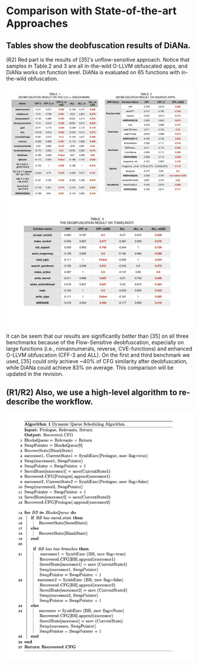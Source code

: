 # Comparison with State-of-the-art Approaches

## Tables show the deobfuscation results of DiANa.  
(R2) Red part is the results of [35]'s unflow-sensitive approach. Notice that samples in Table.2 and 3 are all in-the-wild O-LLVM obfuscated apps, and DiANa works on function level. DiANa is evaluated on 65 functions with in-the-wild obfuscation.

![avatar](result/1.png)
![avatar](result/2.png)

It can be seem that our results are significantly better than [35] on all three benchmarks because of the Flow-Sensitive deobfuscation, especially on large functions (i.e., romannumerals, reverse, CVE-functions) and enhanced O-LLVM obfuscation (CFF-3 and ALL). On the first and third benchmark we used, [35] could only achieve ~40% of CFG similarity after deobfuscation, while DiANa could achieve 83% on average. This comparison will be updated in the revision.

## (R1/R2) Also, we use a high-level algorithm to re-describe the workflow.

![avatar](algorithm/chopped_symbolic_execution.png)

